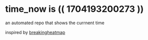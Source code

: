 # time_now is (( 1704193200273 ))

an automated repo that shows the currnent time

inspired by [breakingheatmap](https://github.com/breakingheatmap/breakingheatmap)